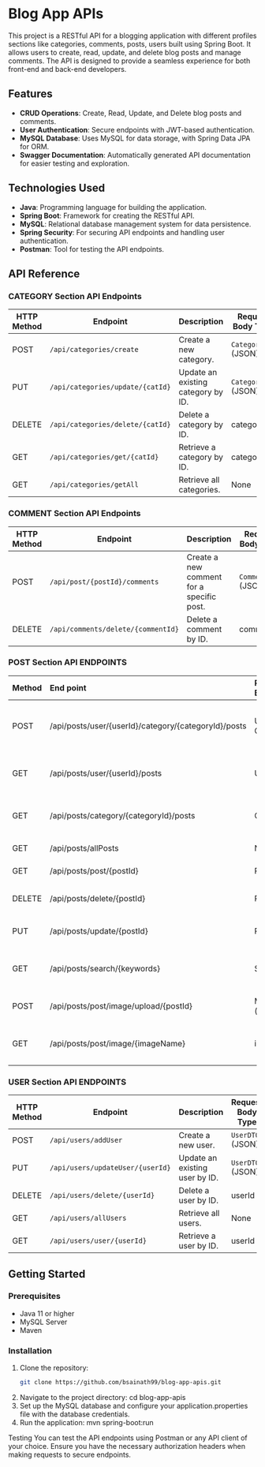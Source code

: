 # Blog App APIs

This project is a RESTful API for a blogging application with different profiles sections like categories, comments, posts, users built using Spring Boot. It allows users to create, read, update, and delete blog posts and manage comments. The API is designed to provide a seamless experience for both front-end and back-end developers.


## Features

- **CRUD Operations**: Create, Read, Update, and Delete blog posts and comments.
- **User Authentication**: Secure endpoints with JWT-based authentication.
- **MySQL Database**: Uses MySQL for data storage, with Spring Data JPA for ORM.
- **Swagger Documentation**: Automatically generated API documentation for easier testing and exploration.
  
## Technologies Used

- **Java**: Programming language for building the application.
- **Spring Boot**: Framework for creating the RESTful API.
- **MySQL**: Relational database management system for data persistence.
- **Spring Security**: For securing API endpoints and handling user authentication.
- **Postman**: Tool for testing the API endpoints.

## API Reference

### CATEGORY Section API Endpoints

| HTTP Method | Endpoint                    | Description                                      | Request Body Type        |
|-------------|-----------------------------|--------------------------------------------------|--------------------------|
| POST        | `/api/categories/create`    | Create a new category.                          | `CategoryDTO` (JSON)     |
| PUT         | `/api/categories/update/{catId}` | Update an existing category by ID.               | `CategoryDTO` (JSON)     |
| DELETE      | `/api/categories/delete/{catId}` | Delete a category by ID.                        | categoryID                   |
| GET         | `/api/categories/get/{catId}`    | Retrieve a category by ID.                      | categoryID                     |
| GET         | `/api/categories/getAll`         | Retrieve all categories.                        | None                     |

### COMMENT Section API Endpoints

| HTTP Method | Endpoint                           | Description                               | Request Body Type        |
|-------------|------------------------------------|-------------------------------------------|--------------------------|
| POST        | `/api/post/{postId}/comments`     | Create a new comment for a specific post. | `CommentDTO` (JSON)     |
| DELETE      | `/api/comments/delete/{commentId}` | Delete a comment by ID.                  | commentId                     |

### POST Section API ENDPOINTS 

| Method     | End point | Request Body | Description |
| :-------- | :------- | :--------------| :------------------------- |
| POST | /api/posts/user/{userId}/category/{categoryId}/posts	  | UserID, CategoryID | Create a new post under a user and category  |
| GET | /api/posts/user/{userId}/posts  | UserID | Get all posts by a specific user  |
| GET | /api/posts/category/{categoryId}/posts  | CategoryID | Get all posts in a specific category  |
| GET | /api/posts/allPosts  | N/A | Get all posts  |
| GET |/api/posts/post/{postId}  | PostID | Get a post by its ID  |
| DELETE | /api/posts/delete/{postId}  | PostID | Delete a post by its ID  |
| PUT | /api/posts/update/{postId}  | PostID | Update a post by its ID  |
| GET | /api/posts/search/{keywords}  | String |Search for posts by title keywords  |
| POST | 	/api/posts/post/image/upload/{postId}  | MultipartFile (image) | Upload an image for a post  |
| GET | /api/posts/post/image/{imageName}  | imageName |	Download a post's image by filename |
### USER Section API ENDPOINTS 

| HTTP Method | Endpoint                     | Description                               | Request Body Type        |
|-------------|------------------------------|-------------------------------------------|--------------------------|
| POST        | `/api/users/addUser`         | Create a new user.                       | `UserDTO` (JSON)        |
| PUT         | `/api/users/updateUser/{userId}` | Update an existing user by ID.           | `UserDTO` (JSON)        |
| DELETE      | `/api/users/delete/{userId}`  | Delete a user by ID.                     | userId                     |
| GET         | `/api/users/allUsers`         | Retrieve all users.                      | None                     |
| GET         | `/api/users/user/{userId}`    | Retrieve a user by ID.                   | userId                     |


## Getting Started

### Prerequisites

- Java 11 or higher
- MySQL Server
- Maven

### Installation

1. Clone the repository:
   ```bash
   git clone https://github.com/bsainath99/blog-app-apis.git
2. Navigate to the project directory:
  cd blog-app-apis
3. Set up the MySQL database and configure your application.properties file with the database credentials.
4. Run the application:
  mvn spring-boot:run




Testing
You can test the API endpoints using Postman or any API client of your choice. Ensure you have the necessary authorization headers when making requests to secure endpoints.
